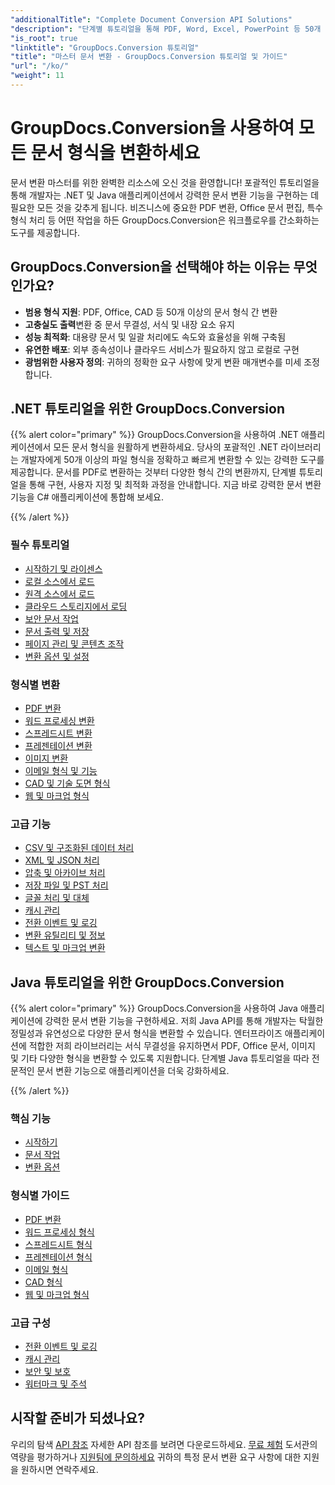 ```yaml
---
"additionalTitle": "Complete Document Conversion API Solutions"
"description": "단계별 튜토리얼을 통해 PDF, Word, Excel, PowerPoint 등 50개 이상의 형식을 변환하는 방법을 알아보세요. 애플리케이션에서 원활한 문서 변환을 구현하세요."
"is_root": true
"linktitle": "GroupDocs.Conversion 튜토리얼"
"title": "마스터 문서 변환 - GroupDocs.Conversion 튜토리얼 및 가이드"
"url": "/ko/"
"weight": 11
---
```


# GroupDocs.Conversion을 사용하여 모든 문서 형식을 변환하세요

문서 변환 마스터를 위한 완벽한 리소스에 오신 것을 환영합니다! 포괄적인 튜토리얼을 통해 개발자는 .NET 및 Java 애플리케이션에서 강력한 문서 변환 기능을 구현하는 데 필요한 모든 것을 갖추게 됩니다. 비즈니스에 중요한 PDF 변환, Office 문서 편집, 특수 형식 처리 등 어떤 작업을 하든 GroupDocs.Conversion은 워크플로우를 간소화하는 도구를 제공합니다.

## GroupDocs.Conversion을 선택해야 하는 이유는 무엇인가요?

- **범용 형식 지원**: PDF, Office, CAD 등 50개 이상의 문서 형식 간 변환
- **고충실도 출력**변환 중 문서 무결성, 서식 및 내장 요소 유지
- **성능 최적화**: 대용량 문서 및 일괄 처리에도 속도와 효율성을 위해 구축됨
- **유연한 배포**: 외부 종속성이나 클라우드 서비스가 필요하지 않고 로컬로 구현
- **광범위한 사용자 정의**: 귀하의 정확한 요구 사항에 맞게 변환 매개변수를 미세 조정합니다.

## .NET 튜토리얼을 위한 GroupDocs.Conversion

{{% alert color="primary" %}}
GroupDocs.Conversion을 사용하여 .NET 애플리케이션에서 모든 문서 형식을 원활하게 변환하세요. 당사의 포괄적인 .NET 라이브러리는 개발자에게 50개 이상의 파일 형식을 정확하고 빠르게 변환할 수 있는 강력한 도구를 제공합니다. 문서를 PDF로 변환하는 것부터 다양한 형식 간의 변환까지, 단계별 튜토리얼을 통해 구현, 사용자 지정 및 최적화 과정을 안내합니다. 지금 바로 강력한 문서 변환 기능을 C# 애플리케이션에 통합해 보세요.

{{% /alert %}}

### 필수 튜토리얼

- [시작하기 및 라이센스](./net/getting-started-licensing/)
- [로컬 소스에서 로드](./net/loading-from-local-sources/)
- [원격 소스에서 로드](./net/loading-from-remote-sources/)
- [클라우드 스토리지에서 로딩](./net/loading-from-cloud-storage/)
- [보안 문서 작업](./net/working-with-secure-documents/)
- [문서 출력 및 저장](./net/document-output-saving/)
- [페이지 관리 및 콘텐츠 조작](./net/page-management-content-manipulation/)
- [변환 옵션 및 설정](./net/conversion-options-settings/)

### 형식별 변환

- [PDF 변환](./net/pdf-conversion/)
- [워드 프로세싱 변환](./net/word-processing-conversion/)
- [스프레드시트 변환](./net/spreadsheet-conversion/)
- [프레젠테이션 변환](./net/presentation-conversion/)
- [이미지 변환](./net/image-conversion/)
- [이메일 형식 및 기능](./net/email-formats-features/)
- [CAD 및 기술 도면 형식](./net/cad-technical-drawing-formats/)
- [웹 및 마크업 형식](./net/web-markup-formats/)

### 고급 기능

- [CSV 및 구조화된 데이터 처리](./net/csv-structured-data-processing/)
- [XML 및 JSON 처리](./net/xml-json-processing/)
- [압축 및 아카이브 처리](./net/compression-archive-handling/)
- [저장 파일 및 PST 처리](./net/storage-files-pst-processing/)
- [글꼴 처리 및 대체](./net/font-handling-substitution/)
- [캐시 관리](./net/cache-management/)
- [전환 이벤트 및 로깅](./net/conversion-events-logging/)
- [변환 유틸리티 및 정보](./net/conversion-utilities-information/)
- [텍스트 및 마크업 변환](./net/text-markup-conversion/)

## Java 튜토리얼을 위한 GroupDocs.Conversion

{{% alert color="primary" %}}
GroupDocs.Conversion을 사용하여 Java 애플리케이션에 강력한 문서 변환 기능을 구현하세요. 저희 Java API를 통해 개발자는 탁월한 정밀성과 유연성으로 다양한 문서 형식을 변환할 수 있습니다. 엔터프라이즈 애플리케이션에 적합한 저희 라이브러리는 서식 무결성을 유지하면서 PDF, Office 문서, 이미지 및 기타 다양한 형식을 변환할 수 있도록 지원합니다. 단계별 Java 튜토리얼을 따라 전문적인 문서 변환 기능으로 애플리케이션을 더욱 강화하세요.

{{% /alert %}}

### 핵심 기능

- [시작하기](./java/getting-started/)
- [문서 작업](./java/document-operations/)
- [변환 옵션](./java/conversion-options/)

### 형식별 가이드

- [PDF 변환](./java/pdf-conversion/)
- [워드 프로세싱 형식](./java/word-processing-formats/)
- [스프레드시트 형식](./java/spreadsheet-formats/)
- [프레젠테이션 형식](./java/presentation-formats/)
- [이메일 형식](./java/email-formats/)
- [CAD 형식](./java/cad-formats/)
- [웹 및 마크업 형식](./java/web-markup-formats/)

### 고급 구성

- [전환 이벤트 및 로깅](./java/conversion-events-logging/)
- [캐시 관리](./java/cache-management/)
- [보안 및 보호](./java/security-protection/)
- [워터마크 및 주석](./java/watermarks-annotations/)

## 시작할 준비가 되셨나요?

우리의 탐색 [API 참조](https://reference.groupdocs.com/) 자세한 API 참조를 보려면 다운로드하세요. [무료 체험](https://releases.groupdocs.com/) 도서관의 역량을 평가하거나 [지원팀에 문의하세요](https://forum.groupdocs.com/) 귀하의 특정 문서 변환 요구 사항에 대한 지원을 원하시면 연락주세요.